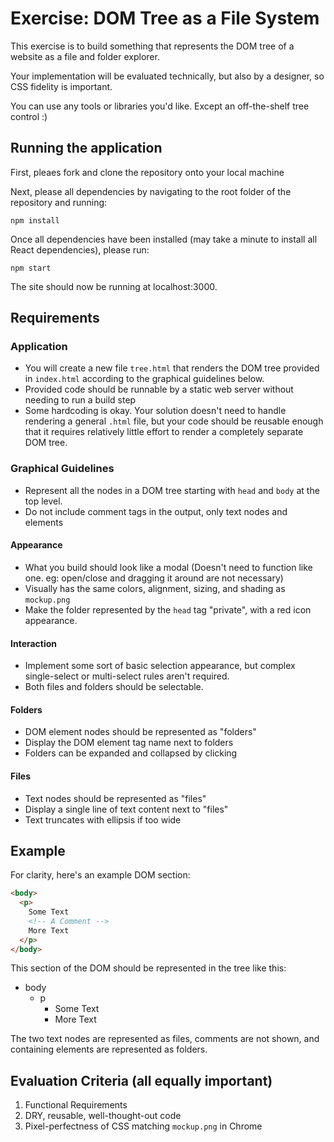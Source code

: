# Exercise: DOM Tree as a File System

This exercise is to build something that represents the DOM tree of a website as a file and folder explorer.

Your implementation will be evaluated technically, but also by a designer, so CSS fidelity is important.

You can use any tools or libraries you'd like. Except an off-the-shelf tree control :)

## Running the application

First, pleaes fork and clone the repository onto your local machine

Next, please all dependencies by navigating to the root folder of the repository and running: 
```
npm install
```
Once all dependencies have been installed (may take a minute to install all React dependencies), please run:
```
npm start
```
The site should now be running at localhost:3000.


## Requirements

### Application
* You will create a new file `tree.html` that renders the DOM tree provided in `index.html` according to the graphical guidelines below.
* Provided code should be runnable by a static web server without needing to run a build step
* Some hardcoding is okay. Your solution doesn't need to handle rendering a general `.html` file, but your code should be reusable enough that it requires relatively little effort to render a completely separate DOM tree.

### Graphical Guidelines
* Represent all the nodes in a DOM tree starting with `head` and `body` at the top level.
* Do not include comment tags in the output, only text nodes and elements

#### Appearance
* What you build should look like a modal (Doesn't need to function like one. eg: open/close and dragging it around are not necessary)
* Visually has the same colors, alignment, sizing, and shading as `mockup.png`
* Make the folder represented by the `head` tag "private", with a red icon appearance.

#### Interaction
* Implement some sort of basic selection appearance, but complex single-select or multi-select rules aren't required.
* Both files and folders should be selectable.

#### Folders
* DOM element nodes should be represented as "folders"
* Display the DOM element tag name next to folders
* Folders can be expanded and collapsed by clicking

#### Files
* Text nodes should be represented as "files"
* Display a single line of text content next to "files"
* Text truncates with ellipsis if too wide

## Example

For clarity, here's an example DOM section:

```html
<body>
  <p>
    Some Text
    <!-- A Comment -->
    More Text
  </p>
</body>
```

This section of the DOM should be represented in the tree like this:

* body
  * p
    * Some Text
    * More Text

The two text nodes are represented as files, comments are not shown, and containing elements are represented as folders.

## Evaluation Criteria (all equally important)
1. Functional Requirements
2. DRY, reusable, well-thought-out code
3. Pixel-perfectness of CSS matching `mockup.png` in Chrome
